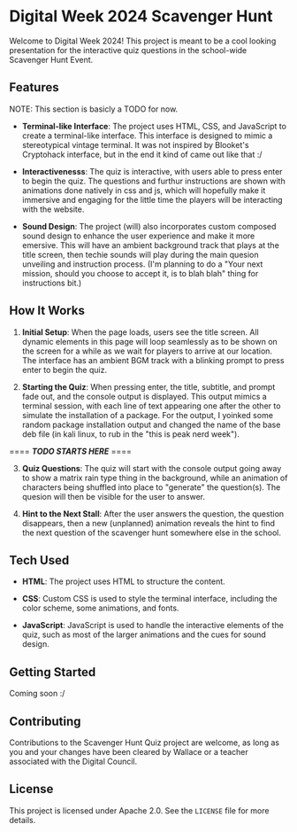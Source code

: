 # Digital Week 2024 Scavenger Hunt

Welcome to Digital Week 2024! This project is meant to be a cool looking presentation for the interactive quiz questions in the school-wide Scavenger Hunt Event.

## Features

NOTE: This section is basicly a TODO for now.

- **Terminal-like Interface**: The project uses HTML, CSS, and JavaScript to create a terminal-like interface. This interface is designed to mimic a stereotypical vintage terminal. It was not inspired by Blooket's Cryptohack interface, but in the end it kind of came out like that :/

- **Interactivenesss**: The quiz is interactive, with users able to press enter to begin the quiz. The questions and furthur instructions are shown with animations done natively in css and js, which will hopefully make it immersive and engaging for the little time the players will be interacting with the website.


- **Sound Design**: The project (will) also incorporates custom composed sound design to enhance the user experience and make it more emersive. This will have an ambient background track that plays at the title screen, then techie sounds will play during the main quesion unveiling and instruction process. (I'm planning to do a "Your next mission, should you choose to accept it, is to blah blah" thing for instructions bit.)

## How It Works

1. **Initial Setup**: When the page loads, users see the title screen. All dynamic elements in this page will loop seamlessly as to be shown on the screen for a while as we wait for players to arrive at our location. The interface has an ambient BGM track with a blinking prompt to press enter to begin the quiz.

2. **Starting the Quiz**: When pressing enter, the title, subtitle, and prompt fade out, and the console output is displayed. This output mimics a terminal session, with each line of text appearing one after the other to simulate the installation of a package. For the output, I yoinked some random package installation output and changed the name of the base deb file (in kali linux, to rub in the "this is peak nerd week").

==== ***TODO STARTS HERE*** ====

3. **Quiz Questions**: The quiz will start with the console output going away to show a matrix rain type thing in the background, while an animation of characters being shuffled into place to "generate"
 the question(s). The quesion will then be visible for the user to answer.

4. **Hint to the Next Stall**: After the user answers the question, the question disappears, then a new (unplanned) animation reveals the hint to find the next question of the scavenger hunt somewhere else in the school.

## Tech Used

- **HTML**: The project uses HTML to structure the content.

- **CSS**: Custom CSS is used to style the terminal interface, including the color scheme, some animations, and fonts.

- **JavaScript**: JavaScript is used to handle the interactive elements of the quiz, such as most of the larger animations and the cues for sound design.

## Getting Started

Coming soon :/

## Contributing

Contributions to the Scavenger Hunt Quiz project are welcome, as long as you and your changes have been cleared by Wallace or a teacher associated with the Digital Council.

## License

This project is licensed under Apache 2.0. See the `LICENSE` file for more details.
